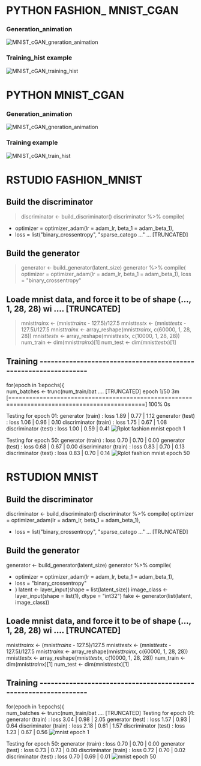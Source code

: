 # PYTHON FASHION_ MNIST_CGAN 
### Generation_animation
![MNIST_cGAN_gneration_animation](https://user-images.githubusercontent.com/48430890/70844605-1631c480-1e87-11ea-9092-fc207b7f9599.gif)

### Training_hist example
![MNIST_cGAN_training_hist](https://user-images.githubusercontent.com/48430890/70844677-efc05900-1e87-11ea-9a93-8ec9ad8e928a.png)


# PYTHON MNIST_CGAN 
### Generation_animation
![MNIST_cGAN_gneration_animation](https://user-images.githubusercontent.com/48430890/70844740-7a08bd00-1e88-11ea-81b9-558617972820.gif)
### Training example
![MNIST_cGAN_train_hist](https://user-images.githubusercontent.com/48430890/70844749-a45a7a80-1e88-11ea-9c7a-3b5bc954d330.png)

# RSTUDIO FASHION_MNIST

## Build the discriminator
> discriminator <- build_discriminator()
> discriminator %>% compile(
+   optimizer = optimizer_adam(lr = adam_lr, beta_1 = adam_beta_1),
+   loss = list("binary_crossentropy", "sparse_catego ..." ... [TRUNCATED] 

## Build the generator
> generator <- build_generator(latent_size)
> generator %>% compile(
  optimizer = optimizer_adam(lr = adam_lr, beta_1 = adam_beta_1),
  loss = "binary_crossentropy"
## Loade mnist data, and force it to be of shape (..., 1, 28, 28) wi .... [TRUNCATED] 
> mnist$train$x <- (mnist$train$x - 127.5)/127.5
> mnist$test$x <- (mnist$test$x - 127.5)/127.5
> mnist$train$x <- array_reshape(mnist$train$x, c(60000, 1, 28, 28))
> mnist$test$x <- array_reshape(mnist$test$x, c(10000, 1, 28, 28))
> num_train <- dim(mnist$train$x)[1]
> num_test <- dim(mnist$test$x)[1]

## Training ----------------------------------------------------------------
 for(epoch in 1:epochs){  
 num_batches <- trunc(num_train/bat .... [TRUNCATED] 
 epoch 1/50  3m [=============================================================================================] 100%  0s

Testing for epoch 01:
generator (train) : loss 1.89 |  0.77 |  1.12
generator (test) : loss 1.06 |  0.96 |  0.10
discriminator (train) : loss 1.75 |  0.67 |  1.08
discriminator (test) : loss 1.00 |  0.59 |  0.41
![Rplot fashion mnist epoch 1](https://user-images.githubusercontent.com/48430890/70845401-91987380-1e91-11ea-8ffa-5204d9cc94ad.png)

Testing for epoch 50:
generator (train) : loss 0.70 |  0.70 |  0.00
generator (test) : loss 0.68 |  0.67 |  0.00
discriminator (train) : loss 0.83 |  0.70 |  0.13
discriminator (test) : loss 0.83 |  0.70 |  0.14
![Rplot fashion mnist epoch 50](https://user-images.githubusercontent.com/48430890/70845403-95c49100-1e91-11ea-8bab-87dd65181cf9.png)


# RSTUDION MNIST
## Build the discriminator
discriminator <- build_discriminator()
discriminator %>% compile(
optimizer = optimizer_adam(lr = adam_lr, beta_1 = adam_beta_1),
+ loss = list("binary_crossentropy", "sparse_catego ..." ... [TRUNCATED] 

## Build the generator
generator <- build_generator(latent_size)
generator %>% compile(
+  optimizer = optimizer_adam(lr = adam_lr, beta_1 = adam_beta_1),
+  loss = "binary_crossentropy"
+ )
latent <- layer_input(shape = list(latent_size))
image_class <- layer_input(shape = list(1), dtype = "int32")
fake <- generator(list(latent, image_class))


## Loade mnist data, and force it to be of shape (..., 1, 28, 28) wi .... [TRUNCATED] 
mnist$train$x <- (mnist$train$x - 127.5)/127.5
mnist$test$x <- (mnist$test$x - 127.5)/127.5
mnist$train$x <- array_reshape(mnist$train$x, c(60000, 1, 28, 28))
mnist$test$x <- array_reshape(mnist$test$x, c(10000, 1, 28, 28))
num_train <- dim(mnist$train$x)[1]
num_test <- dim(mnist$test$x)[1]


## Training ----------------------------------------------------------------
for(epoch in 1:epochs){  
num_batches <- trunc(num_train/bat .... [TRUNCATED]
Testing for epoch 01:
generator (train) : loss 3.04 |  0.98 |  2.05
generator (test) : loss 1.57 |  0.93 |  0.64
discriminator (train) : loss 2.18 |  0.61 |  1.57
discriminator (test) : loss 1.23 |  0.67 |  0.56
![mnist epoch 1](https://user-images.githubusercontent.com/48430890/70845182-d373ea80-1e8e-11ea-8d63-d77834f81422.png)


Testing for epoch 50:
generator (train) : loss 0.70 |  0.70 |  0.00
generator (test) : loss 0.73 |  0.73 |  0.00
discriminator (train) : loss 0.72 |  0.70 |  0.02
discriminator (test) : loss 0.70 |  0.69 |  0.01
![mnist epoch 50](https://user-images.githubusercontent.com/48430890/70845257-9c520900-1e8f-11ea-8d83-98abbcb72bb2.png)
